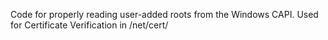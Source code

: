 Code for properly reading user-added roots from the Windows CAPI. Used for
Certificate Verification in /net/cert/
